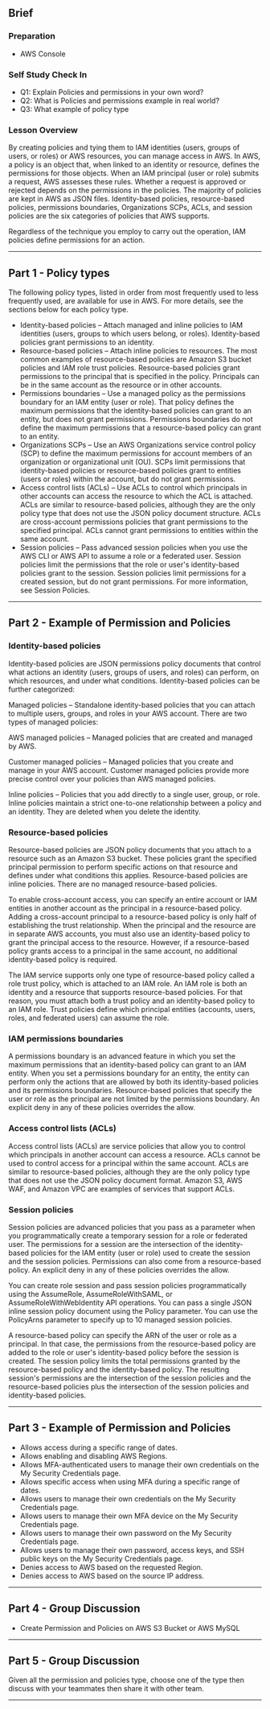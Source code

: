 ## Brief

### Preparation

- AWS Console


### Self Study Check In

- Q1: Explain Policies and permissions in your own word?
- Q2: What is Policies and permissions example in real world?
- Q3: What example of policy type

### Lesson Overview

By creating policies and tying them to IAM identities (users, groups of users, or roles) or AWS resources, you can manage access in AWS. In AWS, a policy is an object that, when linked to an identity or resource, defines the permissions for those objects. When an IAM principal (user or role) submits a request, AWS assesses these rules. Whether a request is approved or rejected depends on the permissions in the policies. The majority of policies are kept in AWS as JSON files. Identity-based policies, resource-based policies, permissions boundaries, Organizations SCPs, ACLs, and session policies are the six categories of policies that AWS supports.

Regardless of the technique you employ to carry out the operation, IAM policies define permissions for an action.

---

## Part 1 - Policy types

The following policy types, listed in order from most frequently used to less frequently used, are available for use in AWS. For more details, see the sections below for each policy type.

- Identity-based policies – Attach managed and inline policies to IAM identities (users, groups to which users belong, or roles). Identity-based policies grant permissions to an identity.
- Resource-based policies – Attach inline policies to resources. The most common examples of resource-based policies are Amazon S3 bucket policies and IAM role trust policies. Resource-based policies grant permissions to the principal that is specified in the policy. Principals can be in the same account as the resource or in other accounts.
- Permissions boundaries – Use a managed policy as the permissions boundary for an IAM entity (user or role). That policy defines the maximum permissions that the identity-based policies can grant to an entity, but does not grant permissions. Permissions boundaries do not define the maximum permissions that a resource-based policy can grant to an entity.
- Organizations SCPs – Use an AWS Organizations service control policy (SCP) to define the maximum permissions for account members of an organization or organizational unit (OU). SCPs limit permissions that identity-based policies or resource-based policies grant to entities (users or roles) within the account, but do not grant permissions.
- Access control lists (ACLs) – Use ACLs to control which principals in other accounts can access the resource to which the ACL is attached. ACLs are similar to resource-based policies, although they are the only policy type that does not use the JSON policy document structure. ACLs are cross-account permissions policies that grant permissions to the specified principal. ACLs cannot grant permissions to entities within the same account.
- Session policies – Pass advanced session policies when you use the AWS CLI or AWS API to assume a role or a federated user. Session policies limit the permissions that the role or user's identity-based policies grant to the session. Session policies limit permissions for a created session, but do not grant permissions. For more information, see Session Policies.

---

## Part 2 - Example of Permission and Policies


### Identity-based policies

Identity-based policies are JSON permissions policy documents that control what actions an identity (users, groups of users, and roles) can perform, on which resources, and under what conditions. Identity-based policies can be further categorized:

Managed policies – Standalone identity-based policies that you can attach to multiple users, groups, and roles in your AWS account. There are two types of managed policies:

AWS managed policies – Managed policies that are created and managed by AWS.

Customer managed policies – Managed policies that you create and manage in your AWS account. Customer managed policies provide more precise control over your policies than AWS managed policies.

Inline policies – Policies that you add directly to a single user, group, or role. Inline policies maintain a strict one-to-one relationship between a policy and an identity. They are deleted when you delete the identity.


### Resource-based policies
Resource-based policies are JSON policy documents that you attach to a resource such as an Amazon S3 bucket. These policies grant the specified principal permission to perform specific actions on that resource and defines under what conditions this applies. Resource-based policies are inline policies. There are no managed resource-based policies.

To enable cross-account access, you can specify an entire account or IAM entities in another account as the principal in a resource-based policy. Adding a cross-account principal to a resource-based policy is only half of establishing the trust relationship. When the principal and the resource are in separate AWS accounts, you must also use an identity-based policy to grant the principal access to the resource. However, if a resource-based policy grants access to a principal in the same account, no additional identity-based policy is required.

The IAM service supports only one type of resource-based policy called a role trust policy, which is attached to an IAM role. An IAM role is both an identity and a resource that supports resource-based policies. For that reason, you must attach both a trust policy and an identity-based policy to an IAM role. Trust policies define which principal entities (accounts, users, roles, and federated users) can assume the role. 


### IAM permissions boundaries

A permissions boundary is an advanced feature in which you set the maximum permissions that an identity-based policy can grant to an IAM entity. When you set a permissions boundary for an entity, the entity can perform only the actions that are allowed by both its identity-based policies and its permissions boundaries. Resource-based policies that specify the user or role as the principal are not limited by the permissions boundary. An explicit deny in any of these policies overrides the allow.


### Access control lists (ACLs)

Access control lists (ACLs) are service policies that allow you to control which principals in another account can access a resource. ACLs cannot be used to control access for a principal within the same account. ACLs are similar to resource-based policies, although they are the only policy type that does not use the JSON policy document format. Amazon S3, AWS WAF, and Amazon VPC are examples of services that support ACLs.

### Session policies

Session policies are advanced policies that you pass as a parameter when you programmatically create a temporary session for a role or federated user. The permissions for a session are the intersection of the identity-based policies for the IAM entity (user or role) used to create the session and the session policies. Permissions can also come from a resource-based policy. An explicit deny in any of these policies overrides the allow.

You can create role session and pass session policies programmatically using the AssumeRole, AssumeRoleWithSAML, or AssumeRoleWithWebIdentity API operations. You can pass a single JSON inline session policy document using the Policy parameter. You can use the PolicyArns parameter to specify up to 10 managed session policies.

A resource-based policy can specify the ARN of the user or role as a principal. In that case, the permissions from the resource-based policy are added to the role or user's identity-based policy before the session is created. The session policy limits the total permissions granted by the resource-based policy and the identity-based policy. The resulting session's permissions are the intersection of the session policies and the resource-based policies plus the intersection of the session policies and identity-based policies.

---

## Part 3 - Example of Permission and Policies

- Allows access during a specific range of dates.
- Allows enabling and disabling AWS Regions.
- Allows MFA-authenticated users to manage their own credentials on the My Security Credentials page.
- Allows specific access when using MFA during a specific range of dates.
- Allows users to manage their own credentials on the My Security Credentials page.
- Allows users to manage their own MFA device on the My Security Credentials page.
- Allows users to manage their own password on the My Security Credentials page.
- Allows users to manage their own password, access keys, and SSH public keys on the My Security Credentials page.
- Denies access to AWS based on the requested Region.
- Denies access to AWS based on the source IP address.

---

## Part 4 - Group Discussion

- Create Permission and Policies on AWS S3 Bucket or AWS MySQL


---

## Part 5 - Group Discussion

Given all the permission and policies type, choose one of the type then discuss with your teammates then share it with other team.


---
